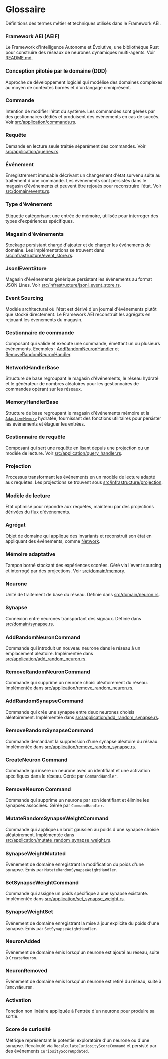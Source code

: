 # Glossaire

Définitions des termes métier et techniques utilisés dans le Framework AEI.

### Framework AEI (AEIF)
Le Framework d'Intelligence Autonome et Évolutive, une bibliothèque Rust pour construire des réseaux de neurones dynamiques multi-agents. Voir [README.md](../README.md).

### Conception pilotée par le domaine (DDD)
Approche de développement logiciel qui modélise des domaines complexes au moyen de contextes bornés et d'un langage omniprésent.

### Commande
Intention de modifier l'état du système. Les commandes sont gérées par des gestionnaires dédiés et produisent des événements en cas de succès. Voir [src/application/commands.rs](../../src/application/commands.rs).

### Requête
Demande en lecture seule traitée séparément des commandes. Voir [src/application/queries.rs](../../src/application/queries.rs).

### Événement
Enregistrement immuable décrivant un changement d'état survenu suite au traitement d'une commande. Les événements sont persistés dans le magasin d'événements et peuvent être rejoués pour reconstruire l'état. Voir [src/domain/events.rs](../../src/domain/events.rs).

### Type d'événement
Étiquette catégorisant une entrée de mémoire, utilisée pour interroger des types d'expériences spécifiques.

### Magasin d'événements
Stockage persistant chargé d'ajouter et de charger les événements de domaine. Les implémentations se trouvent dans [src/infrastructure/event_store.rs](../../src/infrastructure/event_store.rs).

### JsonlEventStore
Magasin d'événements générique persistant les événements au format JSON Lines. Voir [src/infrastructure/jsonl_event_store.rs](../../src/infrastructure/jsonl_event_store.rs).

### Event Sourcing
Modèle architectural où l'état est dérivé d'un journal d'événements plutôt que stocké directement. Le Framework AEI reconstruit les agrégats en rejouant les événements du magasin.

### Gestionnaire de commande
Composant qui valide et exécute une commande, émettant un ou plusieurs événements. Exemples : [AddRandomNeuronHandler](../../src/application/add_random_neuron.rs) et [RemoveRandomNeuronHandler](../../src/application/remove_random_neuron.rs).

### NetworkHandlerBase
Structure de base regroupant le magasin d'événements, le réseau hydraté et le générateur de nombres aléatoires pour les gestionnaires de commandes opérant sur les réseaux.

### MemoryHandlerBase
Structure de base regroupant le magasin d'événements mémoire et la [`AdaptiveMemory`](../../src/domain/memory) hydratée, fournissant des fonctions utilitaires pour persister les événements et élaguer les entrées.

### Gestionnaire de requête
Composant qui sert une requête en lisant depuis une projection ou un modèle de lecture. Voir [src/application/query_handler.rs](../../src/application/query_handler.rs).

### Projection
Processus transformant les événements en un modèle de lecture adapté aux requêtes. Les projections se trouvent sous [src/infrastructure/projection](../../src/infrastructure/projection).

### Modèle de lecture
État optimisé pour répondre aux requêtes, maintenu par des projections dérivées du flux d'événements.

### Agrégat
Objet de domaine qui applique des invariants et reconstruit son état en appliquant des événements, comme [Network](../../src/domain/network.rs).

### Mémoire adaptative
Tampon borné stockant des expériences scorées. Géré via l'event sourcing et interrogé par des projections. Voir [src/domain/memory](../../src/domain/memory).

### Neurone
Unité de traitement de base du réseau. Définie dans [src/domain/neuron.rs](../../src/domain/neuron.rs).

### Synapse
Connexion entre neurones transportant des signaux. Définie dans [src/domain/synapse.rs](../../src/domain/synapse.rs).

### AddRandomNeuronCommand
Commande qui introduit un nouveau neurone dans le réseau à un emplacement aléatoire. Implémentée dans [src/application/add_random_neuron.rs](../../src/application/add_random_neuron.rs).

### RemoveRandomNeuronCommand
Commande qui supprime un neurone choisi aléatoirement du réseau. Implémentée dans [src/application/remove_random_neuron.rs](../../src/application/remove_random_neuron.rs).

### AddRandomSynapseCommand
Commande qui crée une synapse entre deux neurones choisis aléatoirement. Implémentée dans [src/application/add_random_synapse.rs](../../src/application/add_random_synapse.rs).

### RemoveRandomSynapseCommand
Commande demandant la suppression d'une synapse aléatoire du réseau. Implémentée dans [src/application/remove_random_synapse.rs](../../src/application/remove_random_synapse.rs).

### CreateNeuron Command
Commande qui insère un neurone avec un identifiant et une activation spécifiques dans le réseau. Gérée par `CommandHandler`.

### RemoveNeuron Command
Commande qui supprime un neurone par son identifiant et élimine les synapses associées. Gérée par `CommandHandler`.

### MutateRandomSynapseWeightCommand
Commande qui applique un bruit gaussien au poids d'une synapse choisie aléatoirement. Implémentée dans [src/application/mutate_random_synapse_weight.rs](../../src/application/mutate_random_synapse_weight.rs).

### SynapseWeightMutated
Événement de domaine enregistrant la modification du poids d'une synapse. Émis par `MutateRandomSynapseWeightHandler`.

### SetSynapseWeightCommand
Commande qui assigne un poids spécifique à une synapse existante. Implémentée dans [src/application/set_synapse_weight.rs](../../src/application/set_synapse_weight.rs).

### SynapseWeightSet
Événement de domaine enregistrant la mise à jour explicite du poids d'une synapse. Émis par `SetSynapseWeightHandler`.

### NeuronAdded
Événement de domaine émis lorsqu'un neurone est ajouté au réseau, suite à `CreateNeuron`.

### NeuronRemoved
Événement de domaine émis lorsqu'un neurone est retiré du réseau, suite à `RemoveNeuron`.

### Activation
Fonction non linéaire appliquée à l'entrée d'un neurone pour produire sa sortie.

### Score de curiosité
Métrique représentant le potentiel exploratoire d'un neurone ou d'une synapse. Recalculé via `RecalculateCuriosityScoreCommand` et persisté par des événements `CuriosityScoreUpdated`.
